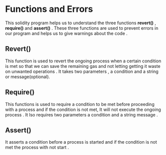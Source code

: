 # Functions and Errors 

This solidity program helps us to understand the three functions **revert()** , **require()** and **assert()** . These three functions are used to prevent errors in our program and helps us to give warnings about the code .

## Revert()

This function is used to revert the ongoing process when a certain condition is met so that we can save the remaining gas and not letting getting it waste on unwanted operations . It takes two parameters , a condition and a string or message(optional).

## Require()

This functions is used to require a condition to be met before proceeding with a process and if the condition is not met, It will not execute the ongoing process . It lso requires two parameters a condition and a string message .

## Assert()

It asserts a condition before a process is started and if the condition is not met the process with not start .